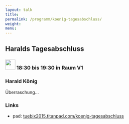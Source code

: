 ```yaml
---
layout: talk
title:
permalink: /programm/koenig-tagesabschluss/
weight: 
menu:
---
```

## Haralds&nbsp;Tagesabschluss

### <img height = "32" src="../../images/talk.svg"> 18:30 bis 19:30 in Raum V1

### Harald&nbsp;König

Überraschung...

### Links

- pad: <a href="https://tuebix2015.titanpad.com/koenig-tagesabschluss" target="_blank">tuebix2015.titanpad.com/koenig-tagesabschluss</a>
